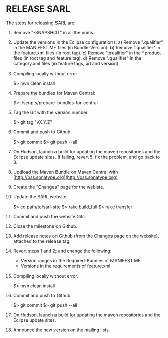 
RELEASE SARL
============

The steps for releasing SARL are:

1) Remove "-SNAPSHOT" in all the poms.

2) Update the versions in the Eclipse configurations:
   a) Remove ".qualifier" in the MANIFEST.MF files  (in Bundle-Version).
   b) Remove ".qualifier" in the feature.xml files (in root tag).
   c) Remove ".qualifier" in the *.product files (in root tag and feature tag).
   d) Remove ".qualifier" in the category.xml files (in feature tags, url and version).

3) Compiling locally without error.

    $> mvn clean install

4) Prepare the bundles for Maven Central:

    $> ./scripts/prepare-bundles-for-central

5) Tag the Git with the version number.

    $> git tag "vX.Y.Z"

6) Commit and push to Github:

    $> git commit
    $> git push --all

7) On Hudson, launch a build for updating the maven repositories and the Eclipse update sites.
   If failing, revert 5, fix the problem, and go back to 3.

8) Updload the Maven Bundle on Maven Central with [http://oss.sonatype.org](http://oss.sonatype.org)

9) Create the "Changes" page for the webiste.

10) Update the SARL website:

    $> cd path/to/sarl-site
    $> rake build_full
    $> rake transfer

11) Commit and push the website Gits.

12) Close the milestone on Github.

13) Add release notes on Github (from the Changes page on the website), attached to the release tag.

14) Revert steps 1 and 2; and change the following:
    * Version ranges in the Required-Bundles of MANIFEST.MF.
    * Versions in the requirements of feature.xml.

15) Compiling locally without error.

    $> mvn clean install

16) Commit and push to Github:

    $> git commit
    $> git push --all

17) On Hudson, launch a build for updating the maven repositories and the Eclipse update sites.

18) Announce the new version on the mailing lists.

